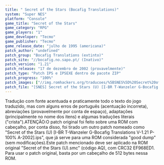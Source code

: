 ```yaml
---
title: " Secret of the Stars (Bocafig Translations)"
system: "Super NES"
platform: "Console"
game_title: "Secret of the Stars"
game_category: "RPG"
game_players: "1"
game_developer: "Tecmo"
game_publisher: "Tecmo"
game_release_date: "julho de 1995 (americana)"
patch_author: "undefined"
patch_group: "Bocafig Translations (extinto)"
patch_site: "//bocafig.no.sapo.pt/ (Inativo)"
patch_version: "1.21"
patch_release: "17 de dezembro de 2002 (provavelmente)"
patch_type: "Patch IPS e IPSEXE dentro de pacote ZIP"
patch_progress: "100%"
patch_images: ["//img.romhackers.org/traducoes/%5BSNES%5D%20Secret%20of%20the%20Stars%20-%20Bocafig%20Translations%20-%201.png","//img.romhackers.org/traducoes/%5BSNES%5D%20Secret%20of%20the%20Stars%20-%20Bocafig%20Translations%20-%202.png","//img.romhackers.org/traducoes/%5BSNES%5D%20Secret%20of%20the%20Stars%20-%20Bocafig%20Translations%20-%203.png"]
patch_file: "[SNES] Secret of the Stars (U) [I-BR T-Wanzeler G-Bocafig Translations V-1.21 P-100% A-2002].zip"
---
```

Tradução com fonte acentuada e praticamente todo o texto do jogo traduzido, mas com alguns erros de português (acentuação incorreta), abreviações (provavelmente por conta de espaço), adaptações (principalmente no nome dos itens) e algumas traduções literais ("crista").ATENÇÃO:O patch original foi feito sobre uma ROM com cabeçalho, por conta disso, foi tirado um outro patch nomeado como "Secret of the Stars (U) [I-BR T-Wanzeler G-Bocafig Translations V-1.21 P-100% A-2002].ips", que já serve para uma ROM considerada "good dump" (sem modificações).Este patch mencionado deve ser aplicado na ROM original "Secret of the Stars (U).smc" (código AQ), com CRC32 EF968ED1. Para usar o patch original, basta por um cabeçalho de 512 bytes nessa ROM.